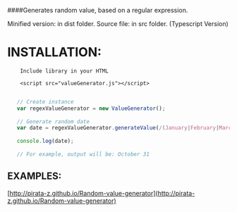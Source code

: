 ####Generates random value, based on a regular expression.


Minified version: in dist folder.
Source file: in src folder. (Typescript Version)


# INSTALLATION: 


```
    Include library in your HTML

    <script src="valueGenerator.js"></script>
```

```javascript

   // Create instance
   var regexValueGenerator = new ValueGenerator();
   
   // Generate random date
   var date = regexValueGenerator.generateValue(/(January|February|March|April|May|June|July|August|September|October|November|December) ([1-9]|[12][0-9]|3[01]), (19|20)[0-9][0-9]/);
   
   console.log(date);
   
   // For example, output will be: October 31
```


## EXAMPLES:


[http://pirata-z.github.io/Random-value-generator](http://pirata-z.github.io/Random-value-generator)